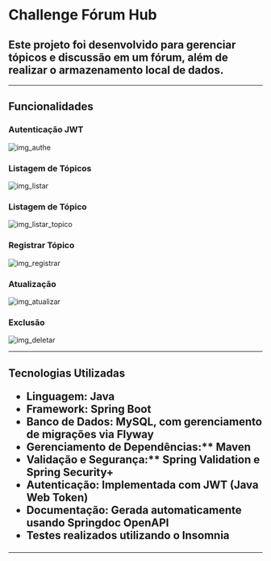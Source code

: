 <h1> Challenge Fórum Hub

## Este projeto foi desenvolvido para gerenciar tópicos e discussão em um fórum, além de realizar o armazenamento local de dados.


---


<h2>  Funcionalidades

###  Autenticação JWT

![img_authe](https://github.com/user-attachments/assets/990c5153-1c94-4a46-9d4e-242e9912e58d)

###  Listagem de Tópicos

![img_listar](https://github.com/user-attachments/assets/3f70f10f-2470-4661-a692-135e7b727829)

###  Listagem de Tópico

![img_listar_topico](https://github.com/user-attachments/assets/77ceb833-172b-4305-8961-3c031e1bd63a)

###  Registrar Tópico

![img_registrar](https://github.com/user-attachments/assets/fcb65ed5-79e0-4ed6-9495-958794d3db88)

###  Atualização  

![img_atualizar](https://github.com/user-attachments/assets/80567389-d2f2-477b-907c-a747d323ba2f)

###  Exclusão 

![img_deletar](https://github.com/user-attachments/assets/55f00617-24d4-4259-99fe-db5f81addccd)



---
<h2>Tecnologias Utilizadas

+ Linguagem: Java 
+ Framework: Spring Boot
+ Banco de Dados: MySQL, com gerenciamento de migrações via Flyway
+ Gerenciamento de Dependências:** Maven
+ Validação e Segurança:** Spring Validation e Spring Security+ 
+ Autenticação: Implementada com JWT (Java Web Token)
+ Documentação: Gerada automaticamente usando Springdoc OpenAPI
+ Testes realizados utilizando o Insomnia

---

